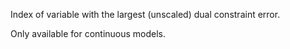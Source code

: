 Index of variable with the largest (unscaled) dual constraint error.

Only available for continuous models.